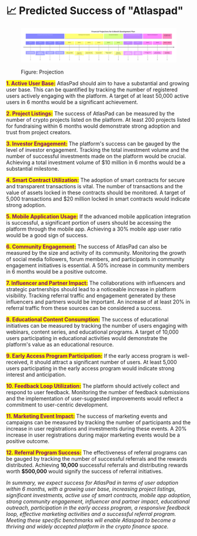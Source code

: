 # 📈 Predicted Success of "Atlaspad"

<figure><img src="../assets/diagram(23).png" data-clickable-image><figcaption><p>Figure: Projection</p></figcaption></figure>

<mark style="color:purple;">**1. Active User Base:**</mark> AtlasPad should aim to have a substantial and growing user base. This can be quantified by tracking the number of registered users actively engaging with the platform. A target of at least 50,000 active users in 6 months would be a significant achievement.

<mark style="color:purple;">**2. Project Listings:**</mark> The success of AtlasPad can be measured by the number of crypto projects listed on the platform. At least 200 projects listed for fundraising within 6 months would demonstrate strong adoption and trust from project creators.

<mark style="color:purple;">**3. Investor Engagement:**</mark> The platform's success can be gauged by the level of investor engagement. Tracking the total investment volume and the number of successful investments made on the platform would be crucial. Achieving a total investment volume of $10 million in 6 months would be a substantial milestone.

<mark style="color:purple;">**4. Smart Contract Utilization:**</mark> The adoption of smart contracts for secure and transparent transactions is vital. The number of transactions and the value of assets locked in these contracts should be monitored. A target of 5,000 transactions and $20 million locked in smart contracts would indicate strong adoption.

<mark style="color:purple;">**5. Mobile Application Usage:**</mark> If the advanced mobile application integration is successful, a significant portion of users should be accessing the platform through the mobile app. Achieving a 30% mobile app user ratio would be a good sign of success.

<mark style="color:purple;">**6. Community Engagement:**</mark> The success of AtlasPad can also be measured by the size and activity of its community. Monitoring the growth of social media followers, forum members, and participants in community engagement initiatives is essential. A 50% increase in community members in 6 months would be a positive outcome.

<mark style="color:purple;">**7. Influencer and Partner Impact:**</mark> The collaborations with influencers and strategic partnerships should lead to a noticeable increase in platform visibility. Tracking referral traffic and engagement generated by these influencers and partners would be important. An increase of at least 20% in referral traffic from these sources can be considered a success.

<mark style="color:purple;">**8. Educational Content Consumption:**</mark> The success of educational initiatives can be measured by tracking the number of users engaging with webinars, content series, and educational programs. A target of 10,000 users participating in educational activities would demonstrate the platform's value as an educational resource.

<mark style="color:purple;">**9. Early Access Program Participation:**</mark> If the early access program is well-received, it should attract a significant number of users. At least 5,000 users participating in the early access program would indicate strong interest and anticipation.

<mark style="color:purple;">**10. Feedback Loop Utilization:**</mark> The platform should actively collect and respond to user feedback. Monitoring the number of feedback submissions and the implementation of user-suggested improvements would reflect a commitment to user-centric development.

<mark style="color:purple;">**11. Marketing Event Impact:**</mark> The success of marketing events and campaigns can be measured by tracking the number of participants and the increase in user registrations and investments during these events. A 20% increase in user registrations during major marketing events would be a positive outcome.

<mark style="color:purple;">**12. Referral Program Success:**</mark> The effectiveness of referral programs can be gauged by tracking the number of successful referrals and the rewards distributed. Achieving **10,000** successful referrals and distributing rewards worth **$500,000** would signify the success of referral initiatives.\
&#x20;

_In summary, we expect success for AtlasPad in terms of user adoption within 6 months, with a growing user base, increasing project listings, significant investments, active use of smart contracts, mobile app adoption, strong community engagement, influencer and partner impact, educational outreach, participation in the early access program, a responsive feedback loop, effective marketing activities and a successful referral program. Meeting these specific benchmarks will enable Atlaspad to become a thriving and widely accepted platform in the crypto finance space._
